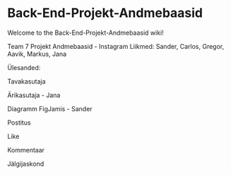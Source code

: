 # Back-End-Projekt-Andmebaasid

Welcome to the Back-End-Projekt-Andmebaasid wiki!

Team 7 Projekt Andmebaasid - Instagram Liikmed: Sander, Carlos, Gregor, Aavik, Markus, Jana


Ülesanded:


Tavakasutaja

Ärikasutaja - Jana

Diagramm FigJamis - Sander


Postitus


Like


Kommentaar

Jälgijaskond
